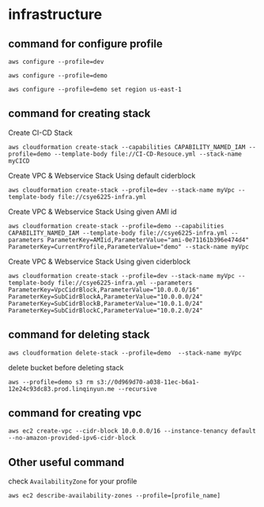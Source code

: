 # infrastructure


## command for configure profile
```
aws configure --profile=dev

aws configure --profile=demo

aws configure --profile=demo set region us-east-1
```

## command for creating stack
Create CI-CD Stack
```
aws cloudformation create-stack --capabilities CAPABILITY_NAMED_IAM --profile=demo --template-body file://CI-CD-Resouce.yml --stack-name myCICD
```

Create VPC & Webservice Stack Using default ciderblock
```
aws cloudformation create-stack --profile=dev --stack-name myVpc --template-body file://csye6225-infra.yml
```

Create VPC & Webservice Stack Using given AMI id
```
aws cloudformation create-stack --profile=demo --capabilities CAPABILITY_NAMED_IAM --template-body file://csye6225-infra.yml --parameters ParameterKey=AMIid,ParameterValue="ami-0e71161b396e474d4" ParameterKey=CurrentProfile,ParameterValue="demo" --stack-name myVpc
```

Create VPC & Webservice Stack Using given ciderblock
```
aws cloudformation create-stack --profile=dev --stack-name myVpc --template-body file://csye6225-infra.yml --parameters ParameterKey=VpcCidrBlock,ParameterValue="10.0.0.0/16" ParameterKey=SubCidrBlockA,ParameterValue="10.0.0.0/24" ParameterKey=SubCidrBlockB,ParameterValue="10.0.1.0/24" ParameterKey=SubCidrBlockC,ParameterValue="10.0.2.0/24" 
```

## command for deleting stack
```
aws cloudformation delete-stack --profile=demo  --stack-name myVpc
```

delete bucket before deleting stack
```
aws --profile=demo s3 rm s3://0d969d70-a038-11ec-b6a1-12e24c93dc83.prod.linqinyun.me --recursive
```

## command for creating vpc
```
aws ec2 create-vpc --cidr-block 10.0.0.0/16 --instance-tenancy default --no-amazon-provided-ipv6-cidr-block
```

## Other useful command
check ```AvailabilityZone``` for your profile
```
aws ec2 describe-availability-zones --profile=[profile_name]
```

 